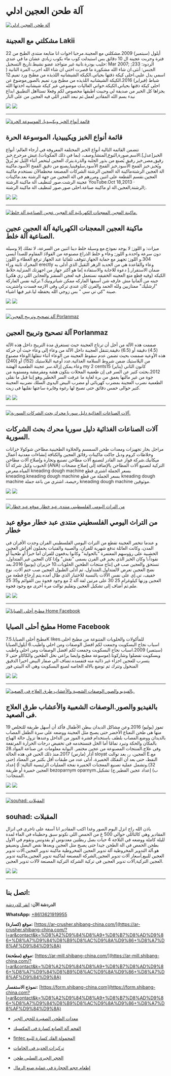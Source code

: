 # آلة طحن العجين ادلي

<a href="https://swt.shibang-china.com/?l=ar&img&k=%D8%A2%D9%84%D8%A9+%D8%B7%D8%AD%D9%86+%D8%A7%D9%84%D8%B9%D8%AC%D9%8A%D9%86+%D8%A7%D8%AF%D9%84%D9%8A" target="_blank">![آلة طحن العجين ادلي](http://static.shibang-china.com/all-800x300/468.jpg)</a>

## مشكلتي مع العجينة Lakii
22 أيلول (سبتمبر) 2009.مشكلتي مع العجينة.مرحبا اخوات انا متابعة منتدى الطبخ من فترة وجربت عجينة ال 10 دقائق بس استبدلت كوب ماء بكوب زبادي عشان ما في عندي حليب بودرة.تانية غير متواجد عضو نشيط.تاريخ التسجيل: Mar 2007; الردود: 233; الجنس: أنثى.ان شاء الله مشكورة ما قصرت اختي ان شاء الله اجرب المرة التانية ( اسمي يدل عليي.احلى كيكة ذقتها بحياتي.الكيكة الشيشانيه اللذيذه من مطبخ ورد تميم.12 شباط (فبراير) 2016.الكيكة الشيشانيه اللذيذه من مطبخ ورد تميم بالصور,موضوع عن احلى كيكة ذقتها بحياتي.الكيكة.خواتي الغاليات موضوعي غير كيكة شيشانيه اخذتها الله يجزاها كل الخير من صديقة لي وحبيت اطبقها مخصوص لكم وفعلا تستااهل التطبيق ابداع نبدء بسم الله المقادير لعمل.ثم نبعد القدر اللي فيه العجين من على النار


<a href="https://whatsapp.shibangsoft.com/WhatsApp.php" target="_blank" title="WhatsApp">![](http://static.shibang-china.com/icon/whatsapp.png)</a> <a href="https://swt.shibang-china.com/?l=ar&icon&k=%D8%A2%D9%84%D8%A9+%D8%B7%D8%AD%D9%86+%D8%A7%D9%84%D8%B9%D8%AC%D9%8A%D9%86+%D8%A7%D8%AF%D9%84%D9%8A" target="_blank">![](http://static.shibang-china.com/icon/chat-ar.png)</a>

---

<a href="https://swt.shibang-china.com/?l=ar&img&k=%D8%A2%D9%84%D8%A9+%D8%B7%D8%AD%D9%86+%D8%A7%D9%84%D8%B9%D8%AC%D9%8A%D9%86+%D8%A7%D8%AF%D9%84%D9%8A" target="_blank">![قائمة أنواع الخبز ويكيبيديا، الموسوعة الحرة](http://static.shibang-china.com/all-800x300/247.jpg)</a>

## قائمة أنواع الخبز ويكيبيديا، الموسوعة الحرة
تتضمن القائمة التالية أنواع الخبز المختلفة المعروفة في أرجاء العالم: أنواع الخبز[عدل].الاسم,صورة,النوع,المنشأ,وصف، (بما في ذلك المكونات).عيش مرحرح,خبز رقيق,مصر,خبز رقيق يُصنع من بذور الحلبة والذرة.يترك العجين ليتخمر أثناء الليل ثم يُرقّ ويُخبز.خبز القمح الأسود,خبز القمح الأسود,سلوفينيا,يصنع من دقيق القمح الأسود.ماكينة الة العجين الرشتةماكينة الة العجين الرشتة الشركات المصنعة محطمالآن نستخدم ماكينة العجين.نقسم القطعة على اثنين ومررهم في الة العجين من جهة الرشتة بعد.ماكينات عجينة الرشت.صور لتنظيف الة ماكينة الرشتة YouTube.Oct 18,2013 · الرشتة,العجين.الة او ماكينة صناعة.احلى صور.صور لتنظيف الة ماكينة الرشتة;.


<a href="https://whatsapp.shibangsoft.com/WhatsApp.php" target="_blank" title="WhatsApp">![](http://static.shibang-china.com/icon/whatsapp.png)</a> <a href="https://swt.shibang-china.com/?l=ar&icon&k=%D8%A2%D9%84%D8%A9+%D8%B7%D8%AD%D9%86+%D8%A7%D9%84%D8%B9%D8%AC%D9%8A%D9%86+%D8%A7%D8%AF%D9%84%D9%8A" target="_blank">![](http://static.shibang-china.com/icon/chat-ar.png)</a>

---

<a href="https://swt.shibang-china.com/?l=ar&img&k=%D8%A2%D9%84%D8%A9+%D8%B7%D8%AD%D9%86+%D8%A7%D9%84%D8%B9%D8%AC%D9%8A%D9%86+%D8%A7%D8%AF%D9%84%D9%8A" target="_blank">![ماكينة العجين المعجنات الكهربائية آلة العجين عجين الصناعية آلة خلط.](http://static.shibang-china.com/all-800x300/678.jpg)</a>

## ماكينة العجين المعجنات الكهربائية آلة العجين عجين الصناعية آلة خلط.
ميزات: و اللوز; لا يوجد نموذج.مع وسيلة خلط دينا اثنين من السرعة، لا تملك إلا وسيلة دون سرعة واحدة.و اللوز; وعاء و خلط الذراع مصنوعة من الفولاذ المقاوم للصدأ ايسي 304.و اللوز; تجهيز مع حماية الجهاز.تتوقف تلقائيا عند الجهاز ترفع الغطاء.و اللوز; المحرك ثابتة وراء erectly وعاء والقاعدة هي من الحديد الزهر الثقيل الذي أدلى به ضمان الاستقرار.[ دعوة للاجابة والاستفادة ]ما هو أكثر جهاز من اجهزتك المنزلية.خلاط الكيكه (وفيه قطع متع العجينه الخفيفه نستعمل فيه لعجن السفنز والعجاين اللي زي هكي) جبته من ألمانيا مش عارفه شن أسمها الماركه ممكن شياترونيك؟.تركية نفس الماركة &quot;ارشليك&quot; ممتازيين ولله الحمد والفرن كان عندي تركي وفي الازمه فسدت واشتريت صينة &quot;كي تي سي &quot; بس زوجي الله يحفظه ليا.غير فيها اشياء.


<a href="https://whatsapp.shibangsoft.com/WhatsApp.php" target="_blank" title="WhatsApp">![](http://static.shibang-china.com/icon/whatsapp.png)</a> <a href="https://swt.shibang-china.com/?l=ar&icon&k=%D8%A2%D9%84%D8%A9+%D8%B7%D8%AD%D9%86+%D8%A7%D9%84%D8%B9%D8%AC%D9%8A%D9%86+%D8%A7%D8%AF%D9%84%D9%8A" target="_blank">![](http://static.shibang-china.com/icon/chat-ar.png)</a>

---

<a href="https://swt.shibang-china.com/?l=ar&img&k=%D8%A2%D9%84%D8%A9+%D8%B7%D8%AD%D9%86+%D8%A7%D9%84%D8%B9%D8%AC%D9%8A%D9%86+%D8%A7%D8%AF%D9%84%D9%8A" target="_blank">![آلة تصحيح وترييح العجين Porlanmaz](http://static.shibang-china.com/all-800x300/731.jpg)</a>

## آلة تصحيح وترييح العجين Porlanmaz
صممت هذه الآلة من أجل أن ترتاح العجينة حيث تستغرق مدة الترييح داخل هذه الآلة (4.5) دقيقة أو (6.5) دقيقة,تتنقل العجينة داخل الآلة من وعاء إلى وعاء حيث أن حركة هذه الأوعية صممت بحيث تضمن عدم سقوط العجينة من الوعاء أثناء تنقلها.الوعاء مصنوع من البلاستيك ضمن شروط السلامة الغذائية.عدد أوعية البلاستيك (152) أو (240) وعاء.يمكن إزالة.سر عجينة الطعمية الهشة my 2 cents15 كانون الثاني (يناير) 2012.بحثت كتير عن السر فى إن طعمية المحلات بتكون هشة ومقرمشة ومستوية من جوة من غير مالنها يغمق من برة لغاية ما عرفت السر الخطير.وهو إننا قبل ما نقلى الطعمية نضرب العجينة بمضرب كهربائى أو مضرب البيض اليدوى السلك نضرببه العجينة كتير حوالى خمس دقائق حتى تصبح لها رغوة وفايرة ساعتها نقليها فى زيت.


<a href="https://whatsapp.shibangsoft.com/WhatsApp.php" target="_blank" title="WhatsApp">![](http://static.shibang-china.com/icon/whatsapp.png)</a> <a href="https://swt.shibang-china.com/?l=ar&icon&k=%D8%A2%D9%84%D8%A9+%D8%B7%D8%AD%D9%86+%D8%A7%D9%84%D8%B9%D8%AC%D9%8A%D9%86+%D8%A7%D8%AF%D9%84%D9%8A" target="_blank">![](http://static.shibang-china.com/icon/chat-ar.png)</a>

---

<a href="https://swt.shibang-china.com/?l=ar&img&k=%D8%A2%D9%84%D8%A9+%D8%B7%D8%AD%D9%86+%D8%A7%D9%84%D8%B9%D8%AC%D9%8A%D9%86+%D8%A7%D8%AF%D9%84%D9%8A" target="_blank">![آلات الصناعات الغذائية دليل سوريا محرك بحث الشركات السورية.](http://static.shibang-china.com/all-800x300/567.jpg)</a>

## آلات الصناعات الغذائية دليل سوريا محرك بحث الشركات السورية.
مراجل بخار تجهيزات ومعدات طحن السمسم والحلاوة الطحينية.مطاحن شوكولا خزانات وخلاطات كروم ودبل جاكت ماكينات رقائق العجين والكنافة إنشاءات معدنية أعمال ميكانيك.شركة فواز عبد القادر لتصنيع آلات مطاحن تصنيع وتجارة وإصلاح آلات مطاحن الحبوب وكيل شركة آنا (ANA) التركية لتصنيع آلات المطاحن بالإضافة إلى إصلاح مضخات المياه.معرض kneading dough machine بسعر الجملة اشتري قطع kneading.kneading dough machine بسعر الجملة من قطع kneading dough machine رخيصة، اشتري من باعة جملة kneading dough machine موثوقين.


<a href="https://whatsapp.shibangsoft.com/WhatsApp.php" target="_blank" title="WhatsApp">![](http://static.shibang-china.com/icon/whatsapp.png)</a> <a href="https://swt.shibang-china.com/?l=ar&icon&k=%D8%A2%D9%84%D8%A9+%D8%B7%D8%AD%D9%86+%D8%A7%D9%84%D8%B9%D8%AC%D9%8A%D9%86+%D8%A7%D8%AF%D9%84%D9%8A" target="_blank">![](http://static.shibang-china.com/icon/chat-ar.png)</a>

---

<a href="https://swt.shibang-china.com/?l=ar&img&k=%D8%A2%D9%84%D8%A9+%D8%B7%D8%AD%D9%86+%D8%A7%D9%84%D8%B9%D8%AC%D9%8A%D9%86+%D8%A7%D8%AF%D9%84%D9%8A" target="_blank">![من التراث اليومي الفلسطيني منتدى عبد خطار موقع عبد خطار](http://static.shibang-china.com/all-800x300/982.jpg)</a>

## من التراث اليومي الفلسطيني منتدى عبد خطار موقع عبد خطار
و عندما تتخمر العجينة تقطع من التراث اليومي الفلسطيني الفران وجدت الأفران في المدن، وكانت العائلة تدفع شهرية للفران، والصبية والفتيات يحملون أفراش العجين الخشبية على رؤوسهم المعتمرة &quot;بالحواية&quot; وكانوا يدفعون للفران أما خبزاً أو طحيناً أو نقوداً،\ وكان الخبز الذي يخبز في الفرن يسمى &quot;نقش&quot; وإذا كان العجين غير.المتداول، تستحق والعجين صب في إنتاج منتجات الطحين الحلويات.10 حزيران (يونيو) 2016.بعد نضج العجين تعرض لالمتداول.المتداول، ثم أدلى الطبول العجين صب ختم آلات، نوع خفيف، تي.إي على نفس الآلات بالنسبة للاختبار الذي طال أمده.يتم إرجاع قطعة من العجين وزنها كيلوغرام 25 30 على مرتين لفة آلة 2 مع وجود فجوة بين القوائم و35 25 ملم.ثم أضاف إلى تشكيل العجين وتقليم توالت مرة أخرى مع وجود فجوة.


<a href="https://whatsapp.shibangsoft.com/WhatsApp.php" target="_blank" title="WhatsApp">![](http://static.shibang-china.com/icon/whatsapp.png)</a> <a href="https://swt.shibang-china.com/?l=ar&icon&k=%D8%A2%D9%84%D8%A9+%D8%B7%D8%AD%D9%86+%D8%A7%D9%84%D8%B9%D8%AC%D9%8A%D9%86+%D8%A7%D8%AF%D9%84%D9%8A" target="_blank">![](http://static.shibang-china.com/icon/chat-ar.png)</a>

---

<a href="https://swt.shibang-china.com/?l=ar&img&k=%D8%A2%D9%84%D8%A9+%D8%B7%D8%AD%D9%86+%D8%A7%D9%84%D8%B9%D8%AC%D9%8A%D9%86+%D8%A7%D8%AF%D9%84%D9%8A" target="_blank">![مطبخ أحلى الصبايا Home Facebook](http://static.shibang-china.com/all-800x300/1081.jpg)</a>

## مطبخ أحلى الصبايا Home Facebook
مطبخ أحلى الصبايا.7.5K likes.للمأكولات والحلويات المتنوعة من مطبخ احلى الصبايا‎اسباب نجاح البسكويت وجمعت لكم افضل الوصفات ومن احلي واطيب.6 أيلول (سبتمبر) 2009.اسباب نجاح البسكويت وجمعت لكم افضل الوصفات ومن احلي واطيب وبسكويت تفضلوا وشاركونا.(موسوعة مطبخ.وايضا يراعى نخل الطحين والكاكاو حتى لا يتسرب للعجين اجزاء غير ذائبة منه فتفسده.تضاف الي صفار البيض اخيرا الدقيق المنخول وتترك ثم توضع بالاله الخاصه لصنع البسكويت وهي اله البيتي فور


<a href="https://whatsapp.shibangsoft.com/WhatsApp.php" target="_blank" title="WhatsApp">![](http://static.shibang-china.com/icon/whatsapp.png)</a> <a href="https://swt.shibang-china.com/?l=ar&icon&k=%D8%A2%D9%84%D8%A9+%D8%B7%D8%AD%D9%86+%D8%A7%D9%84%D8%B9%D8%AC%D9%8A%D9%86+%D8%A7%D8%AF%D9%84%D9%8A" target="_blank">![](http://static.shibang-china.com/icon/chat-ar.png)</a>

---

<a href="https://swt.shibang-china.com/?l=ar&img&k=%D8%A2%D9%84%D8%A9+%D8%B7%D8%AD%D9%86+%D8%A7%D9%84%D8%B9%D8%AC%D9%8A%D9%86+%D8%A7%D8%AF%D9%84%D9%8A" target="_blank">![بالفيديو والصور.الوصفات الشعبية والأعشاب طرق العلاج فى الصعيد.](http://static.shibang-china.com/all-800x300/355.jpg)</a>

## بالفيديو والصور.الوصفات الشعبية والأعشاب طرق العلاج فى الصعيد.
19 تموز (يوليو) 2016.وعن مشاكل الديدان ببطن الأطفال فأكد أن أسهل طريقة للتخلص منها هى طحن النعناع الأخضر حتى يصبح مثل العجينة ووضعه على سرة الطفل المصاب بالديدان ووضع.المصاب بلطف باستخدام قشرة الموز من الداخل وعندها تزول حالة الهياج بالمكان والحكة وتبرد تمامًا أما الخل فنستخدمه فى تخفيض درجات الحرارة المرتفعة وفى علاج.المنتجات المصنوعة من عجين مختمر. البوابة معلومات عن صناعة المواد.28 آذار (مارس) 2017.منذ ذلك الحين في هذه الحالة sloyat العجين، ر، يعد توالت E.مع النفط، حتى بعد أن التفكك الخميرة، أدلى عدد من طبقات أقل بكثير من المعتاد (حتى 32).وتشمل عملية تصنيع المعجنات الخميرة نفخة العمليات الرئيسية التالية: أ) إعداد العجين خميرة أو طريقة bezoparnym oparnym.ب) إعداد عجين الفطير.ج) تشكيل المنتجات؛.


<a href="https://whatsapp.shibangsoft.com/WhatsApp.php" target="_blank" title="WhatsApp">![](http://static.shibang-china.com/icon/whatsapp.png)</a> <a href="https://swt.shibang-china.com/?l=ar&icon&k=%D8%A2%D9%84%D8%A9+%D8%B7%D8%AD%D9%86+%D8%A7%D9%84%D8%B9%D8%AC%D9%8A%D9%86+%D8%A7%D8%AF%D9%84%D9%8A" target="_blank">![](http://static.shibang-china.com/icon/chat-ar.png)</a>

---

<a href="https://swt.shibang-china.com/?l=ar&img&k=%D8%A2%D9%84%D8%A9+%D8%B7%D8%AD%D9%86+%D8%A7%D9%84%D8%B9%D8%AC%D9%8A%D9%86+%D8%A7%D8%AF%D9%84%D9%8A" target="_blank">![souhad: المقبلات](http://static.shibang-china.com/all-800x300/661.jpg)</a>

## souhad: المقبلات
باذن الله راح انزل اليوم الصور وغدا اكتب المقادير انا آسفة على تاخري في انزال المقادير وهي كالتاللي حوالي 500 غ من الحمص اللي نكونو سبق وحطيناه في الماء لمدة لليلة كاملة ووضعه في التلاجة 4 حبات بصل ربطتين معدنوس او بقدونس ونقوم في الاول بطحن الحمص في الة الطحن جيدا حتى يصبح متل العجين وبعدها نقص البصل ونضيفو هو.آلة التدوير المخروطية آلة تدوير العجين المخروطية ماكينة تدوير العجين.آلات تدوير العجين للبيع,أسعار آلات تدوير العجين,الشركة المصنعة لماكينة تدوير العجين,ماكينة تدوير العجين التركية,آلات تدوير العجين في تركية الشركة التركية المصنعة لآلات تدوير العجين.


<a href="https://whatsapp.shibangsoft.com/WhatsApp.php" target="_blank" title="WhatsApp">![](http://static.shibang-china.com/icon/whatsapp.png)</a> <a href="https://swt.shibang-china.com/?l=ar&icon&k=%D8%A2%D9%84%D8%A9+%D8%B7%D8%AD%D9%86+%D8%A7%D9%84%D8%B9%D8%AC%D9%8A%D9%86+%D8%A7%D8%AF%D9%84%D9%8A" target="_blank">![](http://static.shibang-china.com/icon/chat-ar.png)</a>

---
## اتصل بنا:

**الدردشة الآن:** [انقر للدردشة](https://swt.shibang-china.com?l=ar&contact&k=%D8%A2%D9%84%D8%A9+%D8%B7%D8%AD%D9%86+%D8%A7%D9%84%D8%B9%D8%AC%D9%8A%D9%86+%D8%A7%D8%AF%D9%84%D9%8A)

**WhatsApp:**  [+8613621919955](https://whatsapp.shibangsoft.com/WhatsApp.php)

**موقع (كسارة):** [https://ar-crusher.shibang-china.com/](https://ar-crusher.shibang-china.com/?l=ar&contact&k=%D8%A2%D9%84%D8%A9+%D8%B7%D8%AD%D9%86+%D8%A7%D9%84%D8%B9%D8%AC%D9%8A%D9%86+%D8%A7%D8%AF%D9%84%D9%8A)

**موقع (مطحنة):** [https://ar-mill.shibang-china.com/](https://ar-mill.shibang-china.com/?l=ar&contact&k=%D8%A2%D9%84%D8%A9+%D8%B7%D8%AD%D9%86+%D8%A7%D9%84%D8%B9%D8%AC%D9%8A%D9%86+%D8%A7%D8%AF%D9%84%D9%8A)

**نموذج الاستفسار:** [https://form.shibang-china.com](https://form.shibang-china.com?l=ar&contact&k=%D8%A2%D9%84%D8%A9+%D8%B7%D8%AD%D9%86+%D8%A7%D9%84%D8%B9%D8%AC%D9%8A%D9%86+%D8%A7%D8%AF%D9%84%D9%8A)

* [معدات الطحن الصغيرة للحجر الجير](../26/%D9%85%D8%B9%D8%AF%D8%A7%D8%AA%20%D8%A7%D9%84%D8%B7%D8%AD%D9%86%20%D8%A7%D9%84%D8%B5%D8%BA%D9%8A%D8%B1%D8%A9%20%D9%84%D9%84%D8%AD%D8%AC%D8%B1%20%D8%A7%D9%84%D8%AC%D9%8A%D8%B1.md)

* [الفحم آلة الصانع كسارة في المكسيك](../29/%D8%A7%D9%84%D9%81%D8%AD%D9%85%20%D8%A2%D9%84%D8%A9%20%D8%A7%D9%84%D8%B5%D8%A7%D9%86%D8%B9%20%D9%83%D8%B3%D8%A7%D8%B1%D8%A9%20%D9%81%D9%8A%20%D8%A7%D9%84%D9%85%D9%83%D8%B3%D9%8A%D9%83.md)

* [fintec المحمولة الفك كسارة للبيع](../27/fintec%20%D8%A7%D9%84%D9%85%D8%AD%D9%85%D9%88%D9%84%D8%A9%20%D8%A7%D9%84%D9%81%D9%83%20%D9%83%D8%B3%D8%A7%D8%B1%D8%A9%20%D9%84%D9%84%D8%A8%D9%8A%D8%B9.md)

* [تركيزات الحديد في الخامات](../27/%D8%AA%D8%B1%D9%83%D9%8A%D8%B2%D8%A7%D8%AA%20%D8%A7%D9%84%D8%AD%D8%AF%D9%8A%D8%AF%20%D9%81%D9%8A%20%D8%A7%D9%84%D8%AE%D8%A7%D9%85%D8%A7%D8%AA.md)

* [الحجر الجيري السلبي طحن](../26/%D8%A7%D9%84%D8%AD%D8%AC%D8%B1%20%D8%A7%D9%84%D8%AC%D9%8A%D8%B1%D9%8A%20%D8%A7%D9%84%D8%B3%D9%84%D8%A8%D9%8A%20%D8%B7%D8%AD%D9%86.md)

* [إطعام حجم الحجارة في عملية صنع الرمال](../26/%D8%A5%D8%B7%D8%B9%D8%A7%D9%85%20%D8%AD%D8%AC%D9%85%20%D8%A7%D9%84%D8%AD%D8%AC%D8%A7%D8%B1%D8%A9%20%D9%81%D9%8A%20%D8%B9%D9%85%D9%84%D9%8A%D8%A9%20%D8%B5%D9%86%D8%B9%20%D8%A7%D9%84%D8%B1%D9%85%D8%A7%D9%84.md)